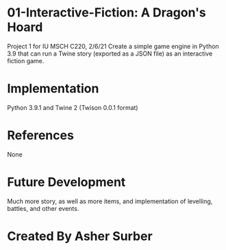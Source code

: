 # 01-Interactive-Fiction: A Dragon's Hoard
Project 1 for IU MSCH C220, 2/6/21
Create a simple game engine in Python 3.9 that can run a Twine story (exported as a JSON file) as an interactive fiction game.

# Implementation
Python 3.9.1 and Twine 2 (Twison 0.0.1 format)

# References
None

# Future Development
Much more story, as well as more items, and implementation of levelling, battles, and other events.

# Created By Asher Surber
